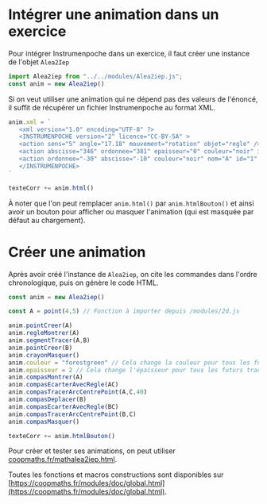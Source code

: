 # Intégrer une animation dans un exercice

Pour intégrer Instrumenpoche dans un exercice, il faut créer une instance de l'objet `Alea2Iep`

```js
import Alea2iep from "../../modules/Alea2iep.js";
const anim = new Alea2iep()
```

Si on veut utiliser une animation qui ne dépend pas des valeurs de l'énoncé, il suffit de récupérer un fichier Instrumenpoche au format XML.

```js
anim.xml = `
   <xml version="1.0" encoding="UTF-8" ?>
   <INSTRUMENPOCHE version="2" licence="CC-BY-SA" >
   <action sens="5" angle="17.18" mouvement="rotation" objet="regle" />
   <action abscisse="346" ordonnee="381" epaisseur="0" couleur="noir" id="1" mouvement="creer" objet="point" />
   <action ordonnee="-30" abscisse="-10" couleur="noir" nom="A" id="1" mouvement="nommer" objet="point" />
   </INSTRUMENPOCHE>
`

texteCorr += anim.html()
```

À noter que l'on peut remplacer `anim.html()` par `anim.htmlBouton()` et ainsi avoir un bouton pour afficher ou masquer l'animation (qui est masquée par défaut au chargement).

# Créer une animation

Après avoir créé l'instance de `Alea2iep`, on cite les commandes dans l'ordre chronologique, puis on génère le code HTML.

```js
const anim = new Alea2iep()

const A = point(4,5) // Fonction à importer depuis /modules/2d.js

anim.pointCreer(A)
anim.regleMontrer(A)
anim.segmentTracer(A,B)
anim.pointCreer(B)
anim.crayonMasquer()
anim.couleur = "forestgreen" // Cela change la couleur pour tous les futurs tracés
anim.epaisseur = 2 // Cela change l'épaisseur pour tous les futurs tracés
anim.compasMontrer(A)
anim.compasEcarterAvecRegle(AC)
anim.compasTracerArcCentrePoint(A,C,40)
anim.compasDeplacer(B)
anim.compasEcarterAvecRegle(BC)
anim.compasTracerArcCentrePoint(B,C)
anim.compasMasquer()

texteCorr += anim.htmlBouton()
```

Pour créer et tester ses animations, on peut utiliser [coopmaths.fr/mathalea2iep.html](https://coopmaths.fr/mathalea2iep.html).

Toutes les fonctions et macros constructions sont disponibles sur [https://coopmaths.fr/modules/doc/global.html](https://coopmaths.fr/modules/doc/global.html).